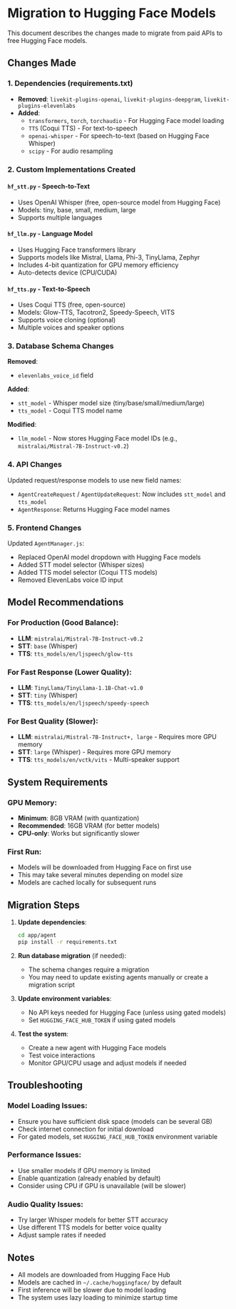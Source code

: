 # Migration to Hugging Face Models

This document describes the changes made to migrate from paid APIs to free Hugging Face models.

## Changes Made

### 1. Dependencies (requirements.txt)
- **Removed**: `livekit-plugins-openai`, `livekit-plugins-deepgram`, `livekit-plugins-elevenlabs`
- **Added**: 
  - `transformers`, `torch`, `torchaudio` - For Hugging Face model loading
  - `TTS` (Coqui TTS) - For text-to-speech
  - `openai-whisper` - For speech-to-text (based on Hugging Face Whisper)
  - `scipy` - For audio resampling

### 2. Custom Implementations Created

#### `hf_stt.py` - Speech-to-Text
- Uses OpenAI Whisper (free, open-source model from Hugging Face)
- Models: tiny, base, small, medium, large
- Supports multiple languages

#### `hf_llm.py` - Language Model
- Uses Hugging Face transformers library
- Supports models like Mistral, Llama, Phi-3, TinyLlama, Zephyr
- Includes 4-bit quantization for GPU memory efficiency
- Auto-detects device (CPU/CUDA)

#### `hf_tts.py` - Text-to-Speech
- Uses Coqui TTS (free, open-source)
- Models: Glow-TTS, Tacotron2, Speedy-Speech, VITS
- Supports voice cloning (optional)
- Multiple voices and speaker options

### 3. Database Schema Changes

**Removed**:
- `elevenlabs_voice_id` field

**Added**:
- `stt_model` - Whisper model size (tiny/base/small/medium/large)
- `tts_model` - Coqui TTS model name

**Modified**:
- `llm_model` - Now stores Hugging Face model IDs (e.g., `mistralai/Mistral-7B-Instruct-v0.2`)

### 4. API Changes

Updated request/response models to use new field names:
- `AgentCreateRequest` / `AgentUpdateRequest`: Now includes `stt_model` and `tts_model`
- `AgentResponse`: Returns Hugging Face model names

### 5. Frontend Changes

Updated `AgentManager.js`:
- Replaced OpenAI model dropdown with Hugging Face models
- Added STT model selector (Whisper sizes)
- Added TTS model selector (Coqui TTS models)
- Removed ElevenLabs voice ID input

## Model Recommendations

### For Production (Good Balance):
- **LLM**: `mistralai/Mistral-7B-Instruct-v0.2`
- **STT**: `base` (Whisper)
- **TTS**: `tts_models/en/ljspeech/glow-tts`

### For Fast Response (Lower Quality):
- **LLM**: `TinyLlama/TinyLlama-1.1B-Chat-v1.0`
- **STT**: `tiny` (Whisper)
- **TTS**: `tts_models/en/ljspeech/speedy-speech`

### For Best Quality (Slower):
- **LLM**: `mistralai/Mistral-7B-Instruct+, large` - Requires more GPU memory
- **STT**: `large` (Whisper) - Requires more GPU memory
- **TTS**: `tts_models/en/vctk/vits` - Multi-speaker support

## System Requirements

### GPU Memory:
- **Minimum**: 8GB VRAM (with quantization)
- **Recommended**: 16GB VRAM (for better models)
- **CPU-only**: Works but significantly slower

### First Run:
- Models will be downloaded from Hugging Face on first use
- This may take several minutes depending on model size
- Models are cached locally for subsequent runs

## Migration Steps

1. **Update dependencies**:
   ```bash
   cd app/agent
   pip install -r requirements.txt
   ```

2. **Run database migration** (if needed):
   - The schema changes require a migration
   - You may need to update existing agents manually or create a migration script

3. **Update environment variables**:
   - No API keys needed for Hugging Face (unless using gated models)
   - Set `HUGGING_FACE_HUB_TOKEN` if using gated models

4. **Test the system**:
   - Create a new agent with Hugging Face models
   - Test voice interactions
   - Monitor GPU/CPU usage and adjust models if needed

## Troubleshooting

### Model Loading Issues:
- Ensure you have sufficient disk space (models can be several GB)
- Check internet connection for initial download
- For gated models, set `HUGGING_FACE_HUB_TOKEN` environment variable

### Performance Issues:
- Use smaller models if GPU memory is limited
- Enable quantization (already enabled by default)
- Consider using CPU if GPU is unavailable (will be slower)

### Audio Quality Issues:
- Try larger Whisper models for better STT accuracy
- Use different TTS models for better voice quality
- Adjust sample rates if needed

## Notes

- All models are downloaded from Hugging Face Hub
- Models are cached in `~/.cache/huggingface/` by default
- First inference will be slower due to model loading
- The system uses lazy loading to minimize startup time

